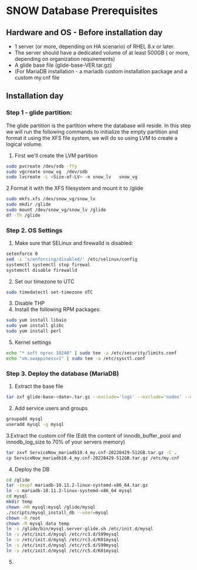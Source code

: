 # SNOW Database Prerequisites #

## Hardware and OS - Before installation day ##

* 1 server (or more, depending on HA scenario) of RHEL 8.x or later.
* The server should have a dedicated volume of at least 500GB ( or more, depending on organization requirements) 
* A glide base file (glide-base-VER.tar.gz)
* (For MariaDB installation - a mariadb custom installation package and a custom my.cnf file

## Installation day ##

### Step 1 - glide partition: ###

The glide partition is the partition where the database will reside. In this step we will run the following commands to initialize the empty partition and format it using the XFS file system, we 
will do so using LVM to create a logical volume.

1. First we'll create the LVM partition
```sh
sudo pvcreate /dev/sdb -ffy
sudo vgcreate snow_vg  /dev/sdb
sudo lvcreate -L <Size-of-LV> -n snow_lv   snow_vg
```

2.Format it with the XFS filesystem and mount it to /glide
```sh
sudo mkfs.xfs /dev/snow_vg/snow_lv
sudo mkdir /glide
sudo mount /dev/snow_vg/snow_lv /glide
df -Th /glide
```

### Step 2. OS Settings ###

1. Make sure that SELinux and firewalld is disabled:
```sh
setenforce 0
sed -i 's/enforcing/disabled/' /etc/selinux/config
systemctl systemctl stop firewal
systemctl disable firewalld
```
2. Set our timezone to UTC
```sh
sudo timedatectl set-timezone UTC
```
3. Disable THP 
4. Install the following RPM packages:
```sh
sudo yum install libaio
sudo yum install glibc
sudo yum install perl 
```
5. Kernel settings 
```sh
echo "* soft nproc 10240" | sudo tee -a /etc/security/limits.conf
echo "vm.swappiness=1" | sudo tee -a /etc/sysctl.conf
```

### Step 3. Deploy the database (MariaDB) ###
1. Extract the base file
```sh
tar zxf glide-base-<date>.tar.gz --exclude='logs' --exclude='nodes' --exclude='temp' -C /glide
```
2. Add service users and groups
```sh
groupadd mysql
useradd mysql -g mysql
```
3.Extract the custom cnf file (Edit the content of innodb_buffer_pool and innodb_log_size to 70% of your servers memory)
~~~sh
tar zxvf ServiceNow_mariadb10.4_my.cnf-20220429-512GB.tar.gz -C .
cp ServiceNow_mariadb10.4_my.cnf-20220429-512GB.tar.gz /etc/my.cnf
~~~
4. Deploy the DB
~~~sh
cd /glide
tar -zxvpf mariadb-10.11.2-linux-systemd-x86_64.tar.gz
ln -s mariadb-10.11.2-linux-systemd-x86_64 mysql
cd mysql
mkdir temp
chown -HR mysql:mysql /glide/mysql
./scripts/mysql_install_db --user=mysql
chown -R root
chown -R mysql data temp
ln -s /glide/bin/mysql.server-glide.sh /etc/init.d/mysql
ln -s /etc/init.d/mysql /etc/rc3.d/S99mysql
ln -s /etc/init.d/mysql /etc/rc3.d/K01mysql
ln -s /etc/init.d/mysql /etc/rc5.d/S99mysql
ln -s /etc/init.d/mysql /etc/rc5.d/K01mysql
~~~

5.

